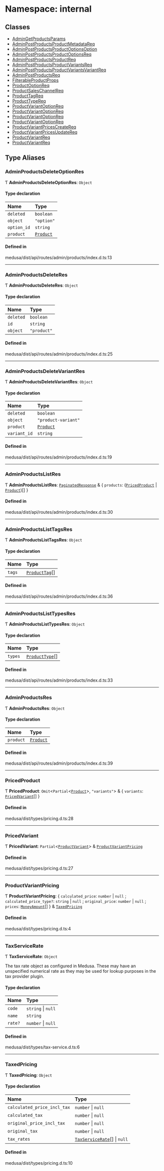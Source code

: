 # Namespace: internal

## Classes

- [AdminGetProductsParams](../classes/internal-16.AdminGetProductsParams.md)
- [AdminPostProductsProductMetadataReq](../classes/internal-16.AdminPostProductsProductMetadataReq.md)
- [AdminPostProductsProductOptionsOption](../classes/internal-16.AdminPostProductsProductOptionsOption.md)
- [AdminPostProductsProductOptionsReq](../classes/internal-16.AdminPostProductsProductOptionsReq.md)
- [AdminPostProductsProductReq](../classes/internal-16.AdminPostProductsProductReq.md)
- [AdminPostProductsProductVariantsReq](../classes/internal-16.AdminPostProductsProductVariantsReq.md)
- [AdminPostProductsProductVariantsVariantReq](../classes/internal-16.AdminPostProductsProductVariantsVariantReq.md)
- [AdminPostProductsReq](../classes/internal-16.AdminPostProductsReq.md)
- [FilterableProductProps](../classes/internal-16.FilterableProductProps.md)
- [ProductOptionReq](../classes/internal-16.ProductOptionReq.md)
- [ProductSalesChannelReq](../classes/internal-16.ProductSalesChannelReq.md)
- [ProductTagReq](../classes/internal-16.ProductTagReq.md)
- [ProductTypeReq](../classes/internal-16.ProductTypeReq.md)
- [ProductVariantOptionReq](../classes/internal-16.ProductVariantOptionReq.md)
- [ProductVariantOptionReq](../classes/internal-16.ProductVariantOptionReq-1.md)
- [ProductVariantOptionReq](../classes/internal-16.ProductVariantOptionReq-2.md)
- [ProductVariantOptionReq](../classes/internal-16.ProductVariantOptionReq-3.md)
- [ProductVariantPricesCreateReq](../classes/internal-16.ProductVariantPricesCreateReq.md)
- [ProductVariantPricesUpdateReq](../classes/internal-16.ProductVariantPricesUpdateReq.md)
- [ProductVariantReq](../classes/internal-16.ProductVariantReq.md)
- [ProductVariantReq](../classes/internal-16.ProductVariantReq-1.md)

## Type Aliases

### AdminProductsDeleteOptionRes

Ƭ **AdminProductsDeleteOptionRes**: `Object`

#### Type declaration

| Name | Type |
| :------ | :------ |
| `deleted` | `boolean` |
| `object` | ``"option"`` |
| `option_id` | `string` |
| `product` | [`Product`](../classes/internal.Product.md) |

#### Defined in

medusa/dist/api/routes/admin/products/index.d.ts:13

___

### AdminProductsDeleteRes

Ƭ **AdminProductsDeleteRes**: `Object`

#### Type declaration

| Name | Type |
| :------ | :------ |
| `deleted` | `boolean` |
| `id` | `string` |
| `object` | ``"product"`` |

#### Defined in

medusa/dist/api/routes/admin/products/index.d.ts:25

___

### AdminProductsDeleteVariantRes

Ƭ **AdminProductsDeleteVariantRes**: `Object`

#### Type declaration

| Name | Type |
| :------ | :------ |
| `deleted` | `boolean` |
| `object` | ``"product-variant"`` |
| `product` | [`Product`](../classes/internal.Product.md) |
| `variant_id` | `string` |

#### Defined in

medusa/dist/api/routes/admin/products/index.d.ts:19

___

### AdminProductsListRes

Ƭ **AdminProductsListRes**: [`PaginatedResponse`](internal-2.md#paginatedresponse) & { `products`: ([`PricedProduct`](internal-16.md#pricedproduct) \| [`Product`](../classes/internal.Product.md))[]  }

#### Defined in

medusa/dist/api/routes/admin/products/index.d.ts:30

___

### AdminProductsListTagsRes

Ƭ **AdminProductsListTagsRes**: `Object`

#### Type declaration

| Name | Type |
| :------ | :------ |
| `tags` | [`ProductTag`](../classes/internal.ProductTag.md)[] |

#### Defined in

medusa/dist/api/routes/admin/products/index.d.ts:36

___

### AdminProductsListTypesRes

Ƭ **AdminProductsListTypesRes**: `Object`

#### Type declaration

| Name | Type |
| :------ | :------ |
| `types` | [`ProductType`](../classes/internal.ProductType.md)[] |

#### Defined in

medusa/dist/api/routes/admin/products/index.d.ts:33

___

### AdminProductsRes

Ƭ **AdminProductsRes**: `Object`

#### Type declaration

| Name | Type |
| :------ | :------ |
| `product` | [`Product`](../classes/internal.Product.md) |

#### Defined in

medusa/dist/api/routes/admin/products/index.d.ts:39

___

### PricedProduct

Ƭ **PricedProduct**: `Omit`<`Partial`<[`Product`](../classes/internal.Product.md)\>, ``"variants"``\> & { `variants`: [`PricedVariant`](internal-16.md#pricedvariant)[]  }

#### Defined in

medusa/dist/types/pricing.d.ts:28

___

### PricedVariant

Ƭ **PricedVariant**: `Partial`<[`ProductVariant`](../classes/internal.ProductVariant.md)\> & [`ProductVariantPricing`](internal-16.md#productvariantpricing)

#### Defined in

medusa/dist/types/pricing.d.ts:27

___

### ProductVariantPricing

Ƭ **ProductVariantPricing**: { `calculated_price`: `number` \| ``null`` ; `calculated_price_type?`: `string` \| ``null`` ; `original_price`: `number` \| ``null`` ; `prices`: [`MoneyAmount`](../classes/internal.MoneyAmount.md)[]  } & [`TaxedPricing`](internal-16.md#taxedpricing)

#### Defined in

medusa/dist/types/pricing.d.ts:4

___

### TaxServiceRate

Ƭ **TaxServiceRate**: `Object`

The tax rate object as configured in Medusa. These may have an unspecified
numerical rate as they may be used for lookup purposes in the tax provider
plugin.

#### Type declaration

| Name | Type |
| :------ | :------ |
| `code` | `string` \| ``null`` |
| `name` | `string` |
| `rate?` | `number` \| ``null`` |

#### Defined in

medusa/dist/types/tax-service.d.ts:6

___

### TaxedPricing

Ƭ **TaxedPricing**: `Object`

#### Type declaration

| Name | Type |
| :------ | :------ |
| `calculated_price_incl_tax` | `number` \| ``null`` |
| `calculated_tax` | `number` \| ``null`` |
| `original_price_incl_tax` | `number` \| ``null`` |
| `original_tax` | `number` \| ``null`` |
| `tax_rates` | [`TaxServiceRate`](internal-16.md#taxservicerate)[] \| ``null`` |

#### Defined in

medusa/dist/types/pricing.d.ts:10

